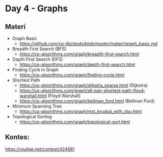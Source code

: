 # Day 4 - Graphs

## Materi
- Graph Basic
    - https://github.com/cp-itb/study/blob/master/materi/graph_basic.md
- Breadth First Search (BFS)
    - https://cp-algorithms.com/graph/breadth-first-search.html
- Depth First Search (DFS)
    - https://cp-algorithms.com/graph/depth-first-search.html
- Finding Cycle in Graph
    - https://cp-algorithms.com/graph/finding-cycle.html
- Shortest Path
    - https://cp-algorithms.com/graph/dijkstra_sparse.html (Dijkstra)
    - https://cp-algorithms.com/graph/all-pair-shortest-path-floyd-warshall.html (Floyd Warshall)
    - https://cp-algorithms.com/graph/bellman_ford.html (Bellman Ford)
- Minimum Spanning Tree
    - https://cp-algorithms.com/graph/mst_kruskal_with_dsu.html
- Topological Sorting
    - https://cp-algorithms.com/graph/topological-sort.html

## Kontes:

https://vjudge.net/contest/424681